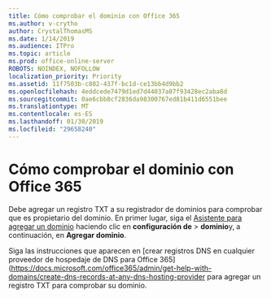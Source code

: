 ```yaml
---
title: Cómo comprobar el dominio con Office 365
ms.author: v-crytho
author: CrystalThomasMS
ms.date: 1/14/2019
ms.audience: ITPro
ms.topic: article
ms.prod: office-online-server
ROBOTS: NOINDEX, NOFOLLOW
localization_priority: Priority
ms.assetid: 11f7503b-c802-437f-bc1d-ce13bb4d9bb2
ms.openlocfilehash: 4eddcede7479d1ed7d44037a07f93428ec2aba8d
ms.sourcegitcommit: 0ae6cbb8cf2836da98300767ed81b411d6551bee
ms.translationtype: MT
ms.contentlocale: es-ES
ms.lasthandoff: 01/30/2019
ms.locfileid: "29658240"
---
```

# <a name="how-to-verify-your-domain-with-office-365"></a>Cómo comprobar el dominio con Office 365

Debe agregar un registro TXT a su registrador de dominios para comprobar que es propietario del dominio. En primer lugar, siga el [Asistente para agregar un dominio](https://portal.office.com/adminportal/home#/Domains) haciendo clic en **configuración de** \> **dominio**y, a continuación, en **Agregar dominio**.
  
Siga las instrucciones que aparecen en [crear registros DNS en cualquier proveedor de hospedaje de DNS para Office 365] (https://docs.microsoft.com/office365/admin/get-help-with-domains/create-dns-records-at-any-dns-hosting-provider para agregar un registro TXT para comprobar su dominio. 
  

